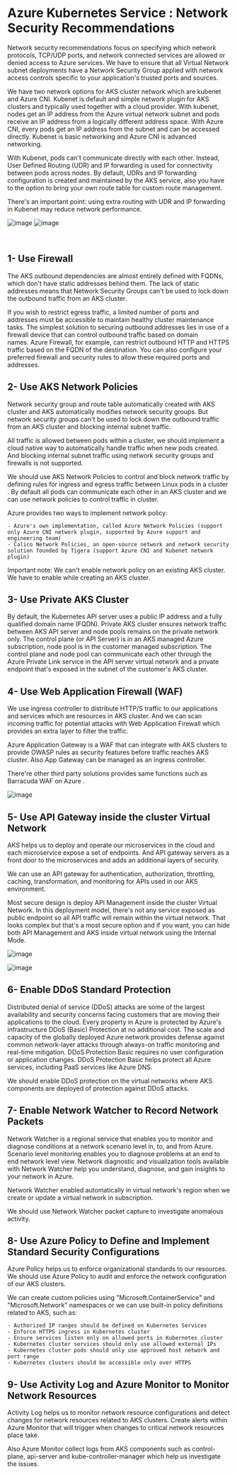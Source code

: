 # Azure Kubernetes Service : Network Security Recommendations

Network security recommendations focus on specifying which network protocols, TCP/UDP ports, and network connected services are allowed or denied access to Azure services. We have to ensure that all Virtual Network subnet deployments have a Network Security Group applied with network access controls specific to your application's trusted ports and sources. 

We have two network options for AKS cluster network which are kubenet and Azure CNI. Kubenet is default and simple network plugin for AKS clusters and typically used together with a cloud provider. With kubenet, nodes get an IP address from the Azure virtual network subnet and pods receive an IP address from a logically different address space.  With Azure CNI, every pods get an IP address from the subnet and can be accessed directly.  Kubenet is basic networking and Azure CNI is advanced networking. 

With Kubenet, pods can't communicate directly with each other. Instead, User Defined Routing (UDR) and IP forwarding is used for connectivity between pods across nodes. By default, UDRs and IP forwarding configuration is created and maintained by the AKS service, also you have to the option to bring your own route table for custom route management. 

There's an important point: using extra routing with UDR and IP forwarding in Kubenet may reduce network performance. 


![image](https://user-images.githubusercontent.com/9195953/111771755-1fe17d80-88bd-11eb-8fae-8a122b27a8d5.png)  ![image](https://user-images.githubusercontent.com/9195953/111771795-2a037c00-88bd-11eb-9ab4-cd74263149b5.png)
	
 


## 1- Use Firewall

The AKS outbound dependencies are almost entirely defined with FQDNs, which don't have static addresses behind them. The lack of static addresses means that Network Security Groups can't be used to lock down the outbound traffic from an AKS cluster.

If you wish to restrict egress traffic, a limited number of ports and addresses must be accessible to maintain healthy cluster maintenance tasks. The simplest solution to securing outbound addresses lies in use of a firewall device that can control outbound traffic based on domain names. Azure Firewall, for example, can restrict outbound HTTP and HTTPS traffic based on the FQDN of the destination. You can also configure your preferred firewall and security rules to allow these required ports and addresses.

## 	2- Use AKS Network Policies

Network security group and route table automatically created with AKS cluster and AKS automatically modifies network security groups. But network security groups can't be used to lock down the outbound traffic from an AKS cluster and blocking internal subnet traffic.  

All traffic is allowed between pods within a cluster, we should implement a cloud native way to automatically handle traffic when new pods created.  And blocking internal subnet traffic using network security groups and firewalls is not supported. 

We should use AKS Network Policies to control and block network traffic by defining rules for ingress and egress traffic between Linux pods in a cluster . By default all pods can communicate each other in an AKS cluster and we can use network policies to control traffic in cluster.  

Azure provides two ways to implement network policy:

	- Azure's own implementation, called Azure Network Policies (support only Azure CNI network plugin, supported by Azure support and engineering team)
	- Calico Network Policies, an open-source network and network security solution founded by Tigera (support Azure CNI and Kubenet network plugin)

Important note: We can't enable network policy on an existing AKS cluster. We have to enable while creating an AKS cluster.

## 	3- Use Private AKS Cluster

By default, the Kubernetes API server uses a public IP address and a fully qualified domain name (FQDN). Private AKS cluster ensures network traffic between AKS API server and node pools remains on the private network only. The control plane (or API Server) is in an AKS managed Azure subscription, node pool is in the customer managed subscription. The control plane and node pool can communicate each other through the Azure Private Link service in the API server virtual network and a private endpoint that's exposed in the subnet of the customer's AKS cluster.

## 	4- Use Web Application Firewall (WAF) 

We use ingress controller to distribute HTTP/S traffic to our applications and services which are resources in AKS cluster. And we can scan incoming traffic for potential attacks with Web Application Firewall which provides an extra layer to filter the traffic. 

Azure Application Gateway is a WAF that can integrate with AKS clusters to provide OWASP rules as security features before traffic reaches AKS cluster. Also App Gateway can be managed as an ingress controller. 

There're other third party solutions provides same functions such as Barracuda WAF on Azure .

![image](https://user-images.githubusercontent.com/9195953/111772456-ecebb980-88bd-11eb-8be3-f7c2e2914c82.png)



## 	5- Use API Gateway inside the cluster Virtual Network

AKS helps us to deploy and operate our microservices in the cloud and each microservice expose a set of endpoints. And API gateway servers as a front door to the microservices and adds an additional layers of security. 

We can use an API gateway for authentication, authorization, throttling, caching, transformation, and monitoring for APIs used in our AKS environment. 

Most secure design is deploy API Management inside the cluster Virtual Network. In this deployment model, there's not any service exposed as public endpoint so all API traffic will remain within the virtual network.  That looks complex but that's a most secure option and if you want, you can hide both API Management and AKS inside virtual network using the Internal Mode.

![image](https://user-images.githubusercontent.com/9195953/111772468-f2490400-88bd-11eb-8b0e-3b81a6c45151.png)

![image](https://user-images.githubusercontent.com/9195953/111772617-1b699480-88be-11eb-8d6e-18f78425753e.png)




## 	6- Enable DDoS Standard Protection

Distributed denial of service (DDoS) attacks are some of the largest availability and security concerns facing customers that are moving their applications to the cloud. Every property in Azure is protected by Azure's infrastructure DDoS (Basic) Protection at no additional cost. The scale and capacity of the globally deployed Azure network provides defense against common network-layer attacks through always-on traffic monitoring and real-time mitigation. DDoS Protection Basic requires no user configuration or application changes. DDoS Protection Basic helps protect all Azure services, including PaaS services like Azure DNS.

We should enable DDoS protection on the virtual networks where AKS components are deployed of protection against DDoS attacks.

## 	7- Enable Network Watcher to Record Network Packets

Network Watcher is a regional service that enables you to monitor and diagnose conditions at a network scenario level in, to, and from Azure. Scenario level monitoring enables you to diagnose problems at an end to end network level view. Network diagnostic and visualization tools available with Network Watcher help you understand, diagnose, and gain insights to your network in Azure. 

Network Watcher enabled automatically in virtual network's region when we create or update a virtual network in subscription.

We should use Network Watcher packet capture to investigate anomalous activity.

## 	8- Use Azure Policy to Define and Implement Standard Security Configurations

Azure Policy helps us to enforce organizational standards to our resources. We should use Azure Policy to audit and enforce the network configuration of our AKS clusters.

We can create custom policies using "Microsoft.ContainerService" and "Microsoft.Network" namespaces or we can use built-in policy definitions related to AKS, such as:

	- Authorized IP ranges should be defined on Kubernetes Services
	- Enforce HTTPS ingress in Kubernetes cluster
	- Ensure services listen only on allowed ports in Kubernetes cluster
	- Kubernetes cluster services should only use allowed external IPs
	- Kubernetes cluster pods should only use approved host network and port range
	- Kubernetes clusters should be accessible only over HTTPS

## 	9- Use Activity Log and Azure Monitor to Monitor Network Resources

Activity Log helps us to monitor network resource configurations and detect changes for network resources related to AKS clusters. Create alerts within Azure Monitor that will trigger when changes to critical network resources place take. 

Also Azure Monitor collect logs from AKS components such as control-plane, api-server and kube-controller-manager which help us investigate the issues. 

